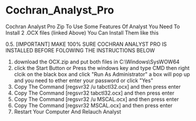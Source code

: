 # Cochran_Analyst_Pro
Cochran Analyst Pro Zip
To Use Some Features Of Analyst You Need To Install 2 .OCX files (linked Above) You Can Install Them like this

0.5. [IMPORTANT] MAKE 100% SURE COCHRAN ANALYST PRO IS INSTALLED BEFORE FOLOWING THE INSTRUCTIONS BELOW
1. download the OCX.zip and put both files in C:\Windows\SysWOW64
2. click the Start Button or Press the windows key and type CMD then right clcik on the black box and click "Run As Administrator" a box will pop up and you need to ether enter your password or click "Yes"
3. Copy The Command [regsvr32 /u tabctl32.ocx] and then press enter
4. Copy The Command [regsvr32 tabctl32.ocx] and then press enter
5. Copy The Command [regsvr32 /u MSCAL.ocx] and then press enter
6. Copy The Command [regsvr32 MSCAL.ocx] and then press enter
7. Restart Your Computer And Relauch Analyst
